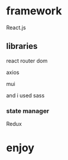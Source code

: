 # framework
React.js

## libraries
react router dom

axios

mui

and i used sass

### state manager
Redux

# enjoy
